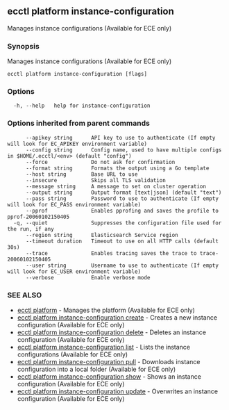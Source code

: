 ## ecctl platform instance-configuration

Manages instance configurations (Available for ECE only)

### Synopsis

Manages instance configurations (Available for ECE only)

```
ecctl platform instance-configuration [flags]
```

### Options

```
  -h, --help   help for instance-configuration
```

### Options inherited from parent commands

```
      --apikey string      API key to use to authenticate (If empty will look for EC_APIKEY environment variable)
      --config string      Config name, used to have multiple configs in $HOME/.ecctl/<env> (default "config")
      --force              Do not ask for confirmation
      --format string      Formats the output using a Go template
      --host string        Base URL to use
      --insecure           Skips all TLS validation
      --message string     A message to set on cluster operation
      --output string      Output format [text|json] (default "text")
      --pass string        Password to use to authenticate (If empty will look for EC_PASS environment variable)
      --pprof              Enables pprofing and saves the profile to pprof-20060102150405
  -q, --quiet              Suppresses the configuration file used for the run, if any
      --region string      Elasticsearch Service region
      --timeout duration   Timeout to use on all HTTP calls (default 30s)
      --trace              Enables tracing saves the trace to trace-20060102150405
      --user string        Username to use to authenticate (If empty will look for EC_USER environment variable)
      --verbose            Enable verbose mode
```

### SEE ALSO

* [ecctl platform](ecctl_platform.md)	 - Manages the platform (Available for ECE only)
* [ecctl platform instance-configuration create](ecctl_platform_instance-configuration_create.md)	 - Creates a new instance configuration (Available for ECE only)
* [ecctl platform instance-configuration delete](ecctl_platform_instance-configuration_delete.md)	 - Deletes an instance configuration (Available for ECE only)
* [ecctl platform instance-configuration list](ecctl_platform_instance-configuration_list.md)	 - Lists the instance configurations (Available for ECE only)
* [ecctl platform instance-configuration pull](ecctl_platform_instance-configuration_pull.md)	 - Downloads instance configuration into a local folder (Available for ECE only)
* [ecctl platform instance-configuration show](ecctl_platform_instance-configuration_show.md)	 - Shows an instance configuration (Available for ECE only)
* [ecctl platform instance-configuration update](ecctl_platform_instance-configuration_update.md)	 - Overwrites an instance configuration (Available for ECE only)

